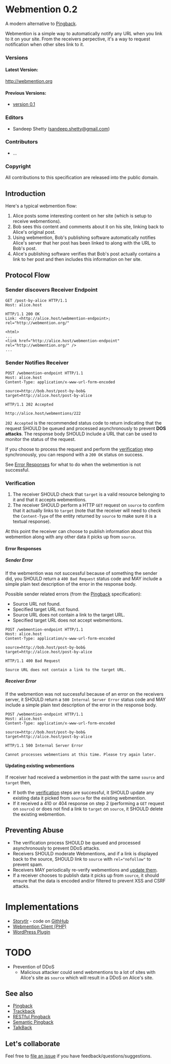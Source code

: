 # Webmention 0.2

A modern alternative to [Pingback](http://www.hixie.ch/specs/pingback/pingback).

Webmention is a simple way to automatically notify any URL when you link to it on your site. From the receivers perpective, it's a way to request notification when other sites link to it.


### Versions

#### Latest Version:
http://webmention.org

#### Previous Versions:
* [version 0.1](https://github.com/converspace/webmention/blob/c9ab07947d00656237d9a5e626c78148da7166eb/README.md)


### Editors
* Sandeep Shetty (sandeep.shetty@gmail.com)

### Contributors
* ...

### Copyright
All contributions to this specification are released into the public domain.


## Introduction

Here's a typical webmention flow:

1. Alice posts some interesting content on her site (which is setup to receive webmentions).
2. Bob sees this content and comments about it on his site, linking back to Alice's original post.
3. Using webmention, Bob's publishing software automatically notifies Alice's server that her post has been linked to along with the URL to Bob's post.
4. Alice's publishing software verifies that Bob's post actually contains a link to her post and then includes this information on her site.


## Protocol Flow

### Sender discovers Receiver Endpoint

```http
GET /post-by-alice HTTP/1.1
Host: alice.host
```
```http
HTTP/1.1 200 OK
Link: <http://alice.host/webmention-endpoint>; rel="http://webmention.org/"

<html>
...
<link href="http://alice.host/webmention-endpoint" rel="http://webmention.org/" />
...
```


### Sender Notifies Receiver

```http
POST /webmention-endpoint HTTP/1.1
Host: alice.host
Content-Type: application/x-www-url-form-encoded

source=http://bob.host/post-by-bob&
target=http://alice.host/post-by-alice
```
```http
HTTP/1.1 202 Accepted

http://alice.host/webmentions/222
```

`202 Accepted` is the recommended status code to return indicating that the request SHOULD be queued and processed asynchronously to prevent __DOS attacks__. The response body SHOULD include a URL that can be used to monitor the status of the request.

If you choose to process the request and perform the [verification](#verification) step synchronously, you can respond with a `200 OK` status on success.

See [Error Responses](#error-responses) for what to do when the webmention is not successful.



### Verification
1. The receiver SHOULD check that `target` is a valid resource belonging to it and that it accepts webmentions.
2. The receiver SHOULD perform a HTTP `GET` request on `source` to confirm that it actually links to `target` (note that the receiver will need to check the `Content-Type` of the entity returned by `source` to make sure it is a textual response).

At this point the receiver can choose to publish information about this webmention along with any other data it picks up from `source`.


#### Error Responses

##### Sender Error

If the webmention was not successful because of something the sender did, you SHOULD return a `400 Bad Request` status code and MAY include a simple plain text description of the error in the response body.

Possible sender related errors (from the [Pingback](http://www.hixie.ch/specs/pingback/pingback) specification):
* Source URL not found.
* Specified target URL not found.
* Source URL does not contain a link to the target URL.
* Specified target URL does not accept webmentions.

```http
POST /webmention-endpoint HTTP/1.1
Host: alice.host
Content-Type: application/x-www-url-form-encoded

source=http://bob.host/post-by-bob&
target=http://alice.host/post-by-alice
```
```http
HTTP/1.1 400 Bad Request

Source URL does not contain a link to the target URL.
```

##### Receiver Error

If the webmention was not successful because of an error on the receivers server, it SHOULD return a `500 Internal Server Error` status code and MAY include a simple plain text description of the error in the response body.

```http
POST /webmention-endpoint HTTP/1.1
Host: alice.host
Content-Type: application/x-www-url-form-encoded

source=http://bob.host/post-by-bob&
target=http://alice.host/post-by-alice
```
```http
HTTP/1.1 500 Internal Server Error

Cannot processes webmentions at this time. Please try again later.
```

#### Updating existing webmentions
If receiver had received a webmention in the past with the same `source` and `target` then,
* If both the [verification](#verification) steps are successful, it SHOULD update any existing data it picked from `source` for the existing webmention.
* If it received a 410 or 404 response on step 2 (performing a `GET` request on `source`) or does not find a link to `target` on `source`, it SHOULD delete the existing webmention.



## Preventing Abuse
* The verification process SHOULD be queued and processed asynchronously to prevent DDoS attacks.
* Receivers SHOULD moderate Webmentions, and if a link is displayed back to the source, SHOULD link to `source` with `rel="nofollow"` to prevent spam.
* Receivers MAY periodically re-verify webmentions and [update them](#updating-existing-webmentions).
* If a receiver chooses to publish data it picks up from `source`, it should ensure that the data is encoded and/or filtered to prevent XSS and CSRF attacks.


# Implementations
* [Storytlr](http://storytlr.org) - code on [GithHub](https://github.com/storytlr/storytlr)
* [Webmention Client (PHP)](https://github.com/aaronpk/mention-client)
* [WordPress Plugin](https://github.com/pfefferle/wordpress-webmention)

# TODO
* Prevention of DDoS 
  * Malicious attacker could send webmentions to a lot of sites with Alice's site as `source` which will result in a DDoS on Alice's site.

## See also
* [Pingback](http://www.hixie.ch/specs/pingback/pingback)
* [Trackback](http://archive.cweiske.de/trackback/trackback-1.2.html)
* [RESTful Pingback](http://www.w3.org/wiki/Pingback)
* [Semantic Pingback](http://aksw.org/projects/semanticpingback)
* [TalkBack](http://elie.im/publication/reclaiming-the-blogosphere-talkBack-a-secure-linkBack-protocol-for-weblogs#.UIWq_k4geoM)


## Let's collaborate
Feel free to [file an issue](https://github.com/converspace/webmention/issues) if you have feedback/questions/suggestions.

